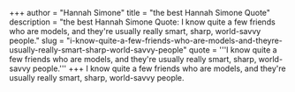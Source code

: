 +++
author = "Hannah Simone"
title = "the best Hannah Simone Quote"
description = "the best Hannah Simone Quote: I know quite a few friends who are models, and they're usually really smart, sharp, world-savvy people."
slug = "i-know-quite-a-few-friends-who-are-models-and-theyre-usually-really-smart-sharp-world-savvy-people"
quote = '''I know quite a few friends who are models, and they're usually really smart, sharp, world-savvy people.'''
+++
I know quite a few friends who are models, and they're usually really smart, sharp, world-savvy people.
